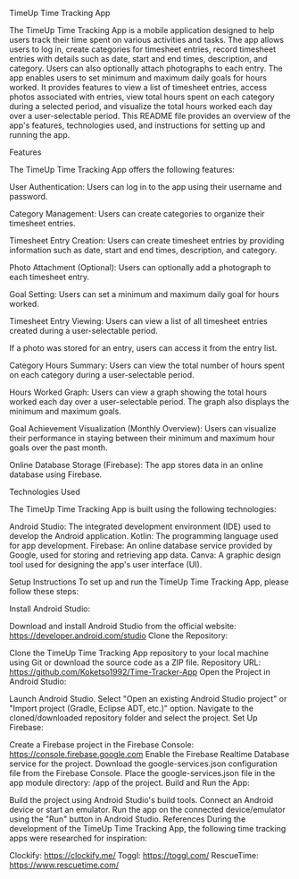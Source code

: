 TimeUp Time Tracking App

The TimeUp Time Tracking App is a mobile application designed to help users track their time spent on various activities and tasks. The app allows users to log in, create categories for timesheet entries, record timesheet entries with details such as date, start and end times, description, and category. Users can also optionally attach photographs to each entry. The app enables users to set minimum and maximum daily goals for hours worked. It provides features to view a list of timesheet entries, access photos associated with entries, view total hours spent on each category during a selected period, and visualize the total hours worked each day over a user-selectable period.
This README file provides an overview of the app's features, technologies used, and instructions for setting up and running the app.

Features

The TimeUp Time Tracking App offers the following features:

User Authentication: Users can log in to the app using their username and password.

Category Management: Users can create categories to organize their timesheet entries.

Timesheet Entry Creation: Users can create timesheet entries by providing information such as date, start and end times, description, and category.

Photo Attachment (Optional): Users can optionally add a photograph to each timesheet entry.

Goal Setting: Users can set a minimum and maximum daily goal for hours worked.

Timesheet Entry Viewing: Users can view a list of all timesheet entries created during a user-selectable period. 

If a photo was stored for an entry, users can access it from the entry list.

Category Hours Summary: Users can view the total number of hours spent on each category during a user-selectable period.

Hours Worked Graph: Users can view a graph showing the total hours worked each day over a user-selectable period. The graph also displays the minimum and maximum goals.

Goal Achievement Visualization (Monthly Overview): Users can visualize their performance in staying between their minimum and maximum hour goals over the past month.

Online Database Storage (Firebase): The app stores data in an online database using Firebase.


Technologies Used

The TimeUp Time Tracking App is built using the following technologies:

Android Studio: The integrated development environment (IDE) used to develop the Android application.
Kotlin: The programming language used for app development.
Firebase: An online database service provided by Google, used for storing and retrieving app data.
Canva: A graphic design tool used for designing the app's user interface (UI).

Setup Instructions
To set up and run the TimeUp Time Tracking App, please follow these steps:

Install Android Studio:

Download and install Android Studio from the official website: https://developer.android.com/studio
Clone the Repository:

Clone the TimeUp Time Tracking App repository to your local machine using Git or download the source code as a ZIP file.
Repository URL: https://github.com/Koketso1992/Time-Tracker-App
Open the Project in Android Studio:

Launch Android Studio.
Select "Open an existing Android Studio project" or "Import project (Gradle, Eclipse ADT, etc.)" option.
Navigate to the cloned/downloaded repository folder and select the project.
Set Up Firebase:

Create a Firebase project in the Firebase Console: https://console.firebase.google.com
Enable the Firebase Realtime Database service for the project.
Download the google-services.json configuration file from the Firebase Console.
Place the google-services.json file in the app module directory: /app of the project.
Build and Run the App:

Build the project using Android Studio's build tools.
Connect an Android device or start an emulator.
Run the app on the connected device/emulator using the "Run" button in Android Studio.
References
During the development of the TimeUp Time Tracking App, the following time tracking apps were researched for inspiration:

Clockify: https://clockify.me/
Toggl: https://toggl.com/
RescueTime: https://www.rescuetime.com/



